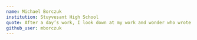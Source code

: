 ```yaml
---
name: Michael Borczuk
institution: Stuyvesant High School
quote: After a day’s work, I look down at my work and wonder who wrote this and what drugs he was taking.
github_user: mborczuk
---
```

